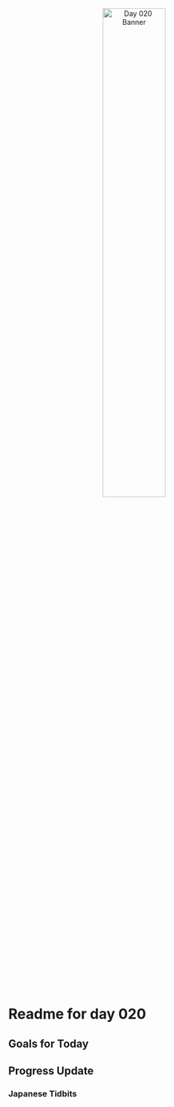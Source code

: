 <div align="center">
 <img src="../Images/image_020.jpg" alt="Day 020 Banner" width="50%">
</div>

# Readme for day 020

## Goals for Today

## Progress Update

### Japanese Tidbits


